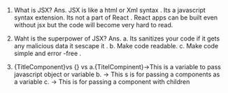 1. What is JSX?
Ans.  JSX is like a html or Xml syntax . Its a javascript syntax extension. Its not a part of React . React apps can be built even without jsx but the code will become very hard to read. 

2. Waht is the superpower of JSX?
Ans. a. Its sanitizes your code if it gets any malicious data it sescape it . 
     b. Make code readable.
     c. Make code simple and error -free .

3.  {TitleComponent}vs {<TitleComponent/>} vs <TitleComponent></TitleComponent>
  a.{TitelCompinent}->This is a variable to pass javascript object or variable
  b.<TitleCompoenent/> -> This s is for passing a components as a variable
c.<TitleComponent></TitleComponent> -> This is for passing a component with children